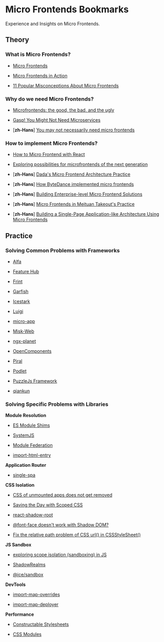 # Micro Frontends Bookmarks

Experience and Insights on Micro Frontends.

## Theory

### What is Micro Frontends?

- [Micro Frontends](https://martinfowler.com/articles/micro-frontends.html)

- [Micro Frontends in Action](https://micro-frontends.org/)

- [11 Popular Misconceptions About Micro Frontends](https://blog.bitsrc.io/11-popular-misconceptions-about-micro-frontends-d5daecc92efb)

### Why do we need Micro Frontends?


- [Microfrontends: the good, the bad, and the ugly](https://zendev.com/2019/06/17/microfrontends-good-bad-ugly.html)

- [Gasp! You Might Not Need Microservices](https://www.simplethread.com/gasp-you-might-not-need-microservices/)

- [**zh-Hans**] [You may not necessarily need micro frontends](https://mp.weixin.qq.com/s/khrziHjDfgGS4GgHa6qQJg)

### How to implement Micro Frontends?

- [How to Micro Frontend with React](https://www.robinwieruch.de/react-micro-frontend/)

- [Exploring possibilities for microfrontends of the next generation](https://github.com/unstubbable/mfng)

- [**zh-Hans**] [Dada's Micro Frontend Architecture Practice](https://mp.weixin.qq.com/s/kPwwS2ru3V0ch2EdFMLPJQ)

- [**zh-Hans**] [How ByteDance implemented micro frontends](https://mp.weixin.qq.com/s/L9wbfNG5fTXF5bx7dcgj4Q)

- [**zh-Hans**] [Building Enterprise-level Micro Frontend Solutions](https://www.infoq.cn/article/o3e4wgbunjhtyokt23r7)

- [**zh-Hans**] [Micro Frontends in Meituan Takeout's Practice](https://tech.meituan.com/2020/02/27/meituan-waimai-micro-frontends-practice.html)

- [**zh-Hans**] [Building a Single-Page Application-like Architecture Using Micro Frontends](https://tech.meituan.com/2018/09/06/fe-tiny-spa.html)

## Practice

### Solving Common Problems with Frameworks

- [Alfa](https://github.com/aliyun/alibabacloud-alfa)

- [Feature Hub](https://github.com/sinnerschrader/feature-hub)

- [Frint](https://github.com/frintjs/frint)

- [Garfish](https://github.com/web-infra-dev/garfish)

- [Icestark](https://github.com/ice-lab/icestark)

- [Luigi](https://github.com/SAP/luigi)

- [micro-app](https://github.com/micro-zoe/micro-app)

- [Misk-Web](https://github.com/cashapp/misk-web/)

- [ngx-planet](https://github.com/worktile/ngx-planet)

- [OpenComponents](https://github.com/opencomponents/oc)

- [Piral](https://github.com/smapiot/piral)

- [Podlet](https://github.com/podium-lib/podlet)

- [PuzzleJs Framework](https://github.com/puzzle-js/puzzle-js)

- [qiankun](https://github.com/umijs/qiankun)

### Solving Specific Problems with Libraries 

**Module Resolution**

- [ES Module Shims](https://github.com/guybedford/es-module-shims)

- [SystemJS](https://github.com/systemjs/systemjs)

- [Module Federation](https://webpack.js.org/concepts/module-federation/)

- [import-html-entry](https://github.com/kuitos/import-html-entry)

**Application Router**

- [single-spa](https://github.com/single-spa/single-spa)

**CSS Isolation**

- [CSS of unmounted apps does not get removed](https://github.com/single-spa/single-spa/issues/628)

- [Saving the Day with Scoped CSS](https://css-tricks.com/saving-the-day-with-scoped-css/)

- [react-shadow-root](https://github.com/apearce/react-shadow-root)

- [@font-face doesn't work with Shadow DOM?](https://github.com/mdn/interactive-examples/issues/887)

- [Fix the relative path problem of CSS url() in CSSStyleSheet()](https://github.com/systemjs/systemjs/pull/2326)

**JS Sandbox**

- [exploring scope isolation (sandboxing) in JS](https://gist.github.com/getify/2910196)

- [ShadowRealms](https://github.com/tc39/proposal-shadowrealm)

- [@ice/sandbox](https://github.com/ice-lab/icestark/tree/master/packages/sandbox)

**DevTools**

- [import-map-overrides](https://github.com/single-spa/import-map-overrides)

- [import-map-deployer](https://github.com/single-spa/import-map-deployer)

**Performance**

- [Constructable Stylesheets](https://web.dev/constructable-stylesheets/)

- [CSS Modules](https://github.com/systemjs/systemjs/blob/main/docs/module-types.md#css-modules)
